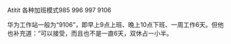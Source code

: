 Atitit 各种加班模式985 996 997 9106

华为工作站一般为“9106”，即早上9点上班、晚上10点下班、一周工作6天。但他也补充道：“可以接受，而且也不是一直6天，双休占一小半。
